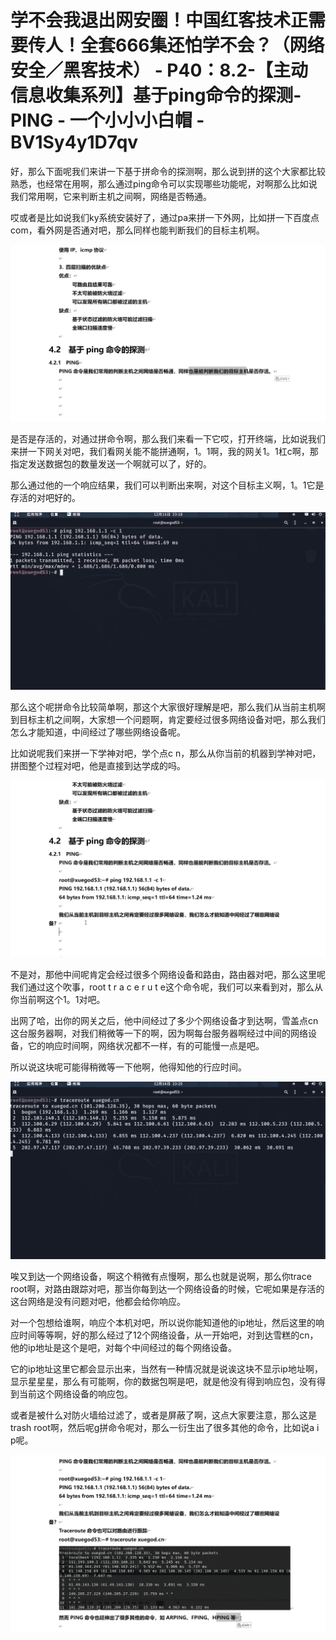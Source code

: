 # 学不会我退出网安圈！中国红客技术正需要传人！全套666集还怕学不会？（网络安全／黑客技术） - P40：8.2-【主动信息收集系列】基于ping命令的探测-PING - 一个小小小白帽 - BV1Sy4y1D7qv

好，那么下面呢我们来讲一下基于拼命令的探测啊，那么说到拼的这个大家都比较熟悉，也经常在用啊，那么通过ping命令可以实现哪些功能呢，对啊那么比如说我们常用啊，它来判断主机之间啊，网络是否畅通。

哎或者是比如说我们ky系统安装好了，通过pa来拼一下外网，比如拼一下百度点com，看外网是否通对吧，那么同样也能判断我们的目标主机啊。



![](img/c1f137dea9d002d94ac76d874cbed5d5_1.png)

是否是存活的，对通过拼命令啊，那么我们来看一下它哎，打开终端，比如说我们来拼一下网关对吧，我们看网关能不能拼通啊，1。1啊，我的网关1。1杠c啊，那指定发送数据包的数量发送一个啊就可以了，好的。

那么通过他的一个响应结果，我们可以判断出来啊，对这个目标主义啊，1。1它是存活的对吧好的。

![](img/c1f137dea9d002d94ac76d874cbed5d5_3.png)

那么这个呢拼命令比较简单啊，那这个大家很好理解是吧，那么我们从当前主机啊到目标主机之间啊，大家想一个问题啊，肯定要经过很多网络设备对吧，那么我们怎么才能知道，中间经过了哪些网络设备呢。

比如说呢我们来拼一下学神对吧，学个点c n，那么从你当前的机器到学神对吧，拼图整个过程对吧，他是直接到达学成的吗。



![](img/c1f137dea9d002d94ac76d874cbed5d5_5.png)

不是对，那他中间呢肯定会经过很多个网络设备和路由，路由器对吧，那么这里呢我们通过这个吹事，root t r a c e r u t e这个命令呢，我们可以来看到对，那么从你当前啊这个1。1对吧。

出网了哈，出你的网关之后，他中间经过了多少个网络设备才到达啊，雪盖点cn这台服务器啊，对我们稍微等一下的啊，因为啊每台服务器啊经过中间的网络设备，它的响应时间啊，网络状况都不一样，有的可能慢一点是吧。

所以说这块呢可能得稍微等一下他啊，他得知他的行应时间。

![](img/c1f137dea9d002d94ac76d874cbed5d5_7.png)

唉又到达一个网络设备，啊这个稍微有点慢啊，那么也就是说啊，那么你trace root啊，对路由跟踪对吧，那当你每到达一个网络设备的时候，它呢如果是存活的这台网络是没有问题对吧，他都会给你响应。

对一个包想给谁啊，响应个本机对吧，所以说你能知道他的ip地址，然后这里的响应时间等等啊，好的那么经过了12个网络设备，从一开始吧，对到达雪糕的cn，他的ip地址是这个是吧，对每个中间经过的每个网络设备。

它的ip地址这里它都会显示出来，当然有一种情况就是说诶这块不显示ip地址啊，显示星星星，那么有可能啊，你的数据包啊是吧，就是他没有得到响应包，没有得到当前这个网络设备的响应包。

或者是被什么对防火墙给过滤了，或者是屏蔽了啊，这点大家要注意，那么这是trash root啊，然后呢g拼命令呢对，那么一衍生出了很多其他的命令，比如说a i p呢。



![](img/c1f137dea9d002d94ac76d874cbed5d5_9.png)